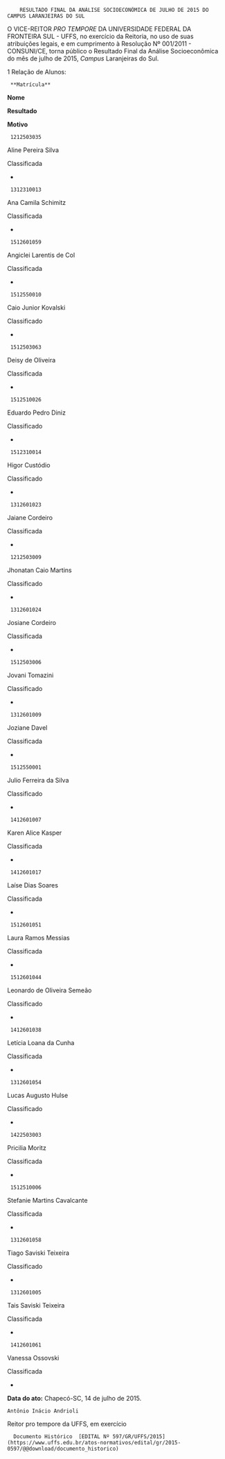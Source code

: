        RESULTADO FINAL DA ANÁLISE SOCIOECONÔMICA DE JULHO DE 2015 DO CAMPUS LARANJEIRAS DO SUL  

O VICE-REITOR *PRO TEMPORE* DA UNIVERSIDADE FEDERAL DA FRONTEIRA SUL - UFFS, no exercício da Reitoria, no uso de suas atribuições legais, e em cumprimento à Resolução Nº 001/2011 - CONSUNI/CE, torna público o Resultado Final da Análise Socioeconômica do mês de julho de 2015, *Campus* Laranjeiras do Sul.

 1 Relação de Alunos:

     **Matrícula**

   **Nome**

   **Resultado**

   **Motivo**

     1212503035

   Aline Pereira Silva

   Classificada

   -

     1312310013

   Ana Camila Schimitz

   Classificada

   -

     1512601059

   Angiclei Larentis de Col

   Classificada

   -

     1512550010

   Caio Junior Kovalski

   Classificado

   -

     1512503063

   Deisy de Oliveira

   Classificada

   -

     1512510026

   Eduardo Pedro Diniz

   Classificado

   -

     1512310014

   Higor Custódio

   Classificado

   -

     1312601023

   Jaiane Cordeiro

   Classificada

   -

     1212503009

   Jhonatan Caio Martins

   Classificado

   -

     1312601024

   Josiane Cordeiro

   Classificada

   -

     1512503006

   Jovani Tomazini

   Classificado

   -

     1312601009

   Joziane Davel

   Classificada

   -

     1512550001

   Julio Ferreira da Silva

   Classificado

   -

     1412601007

   Karen Alice Kasper

   Classificada

   -

     1412601017

   Laíse Dias Soares

   Classificada

   -

     1512601051

   Laura Ramos Messias

   Classificada

   -

     1512601044

   Leonardo de Oliveira Semeão

   Classificado

   -

     1412601038

   Letícia Loana da Cunha

   Classificada

   -

     1312601054

   Lucas Augusto Hulse

   Classificado

   -

     1422503003

   Pricilia Moritz

   Classificada

   -

     1512510006

   Stefanie Martins Cavalcante

   Classificada

   -

     1312601058

   Tiago Saviski Teixeira

   Classificado

   -

     1312601005

   Tais Saviski Teixeira

   Classificada

   -

     1412601061

   Vanessa Ossovski

   Classificada

   -

      

   **Data do ato:** Chapecó-SC, 14 de julho de 2015.   
 

    Antônio Inácio Andrioli   
 Reitor pro tempore da UFFS, em exercício 

      Documento Histórico  [EDITAL Nº 597/GR/UFFS/2015](https://www.uffs.edu.br/atos-normativos/edital/gr/2015-0597/@@download/documento_historico)     
      